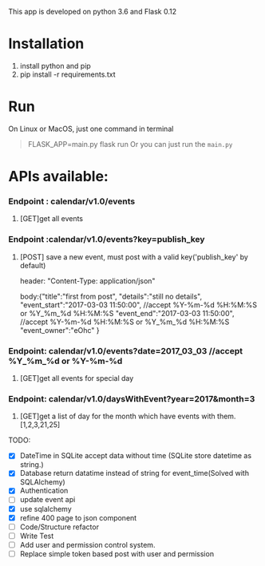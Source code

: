 This app is developed on python 3.6 and Flask 0.12

Installation
============
1. install python and pip 
2. pip install -r requirements.txt

Run
=========
On Linux or MacOS, just one command in terminal
>FLASK_APP=main.py flask run
Or you can just run the `main.py` 

APIs available:
=======
### Endpoint : calendar/v1.0/events 
 1. [GET]get all events
 
### Endpoint :calendar/v1.0/events?key=publish_key 
1. [POST] save a new event, must post with a valid key('publish_key' by default) 
            
    
    header: "Content-Type: application/json"
    
    body:{"title":"first from post",
            "details":"still no details",
            "event_start":"2017-03-03 11:50:00", //accept %Y-%m-%d %H:%M:%S  or %Y_%m_%d %H:%M:%S
            "event_end":"2017-03-03 11:50:00", //accept %Y-%m-%d %H:%M:%S  or %Y_%m_%d %H:%M:%S
            "event_owner":"eOhc"
        }
    
 
### Endpoint: calendar/v1.0/events?date=2017_03_03    //accept %Y_%m_%d or %Y-%m-%d
 1. [GET]get all events for special day
 
 ### Endpoint: calendar/v1.0/daysWithEvent?year=2017&month=3
 1. [GET]get a list of day for the month which have events with them. [1,2,3,21,25]


TODO:
- [x] DateTime in SQLite accept data without time (SQLite store datetime as string.)
- [x] Database return datatime instead of string for event_time(Solved with SQLAlchemy) 
- [x] Authentication 
- [ ] update event api
- [x] use sqlalchemy 
- [x] refine 400 page to json component
- [ ] Code/Structure refactor
- [ ] Write Test
- [ ] Add user and permission control system.
- [ ] Replace simple token based post with user and permission